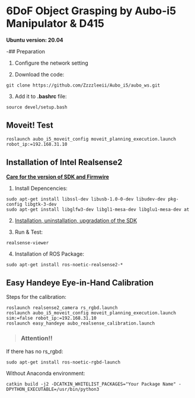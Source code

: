   # 6DoF Object Grasping by Aubo-i5 Manipulator & D415
  
**Ubuntu version: 20.04**

-## Preparation

1. Configure the network setting

2. Download the code:
```
git clone https://github.com/Zzzzleeii/Aubo_i5/aubo_ws.git
```

3. Add it to **.bashrc** file:
```
source devel/setup.bash
```

## Moveit! Test

```
roslaunch aubo_i5_moveit_config moveit_planning_execution.launch robot_ip:=192.168.31.10
```

## Installation of Intel Realsense2

[**Care for the version of SDK and Firmwire**](https://dev.intelrealsense.com/docs/firmware-releases-d400)

1. Install Depencencies:
```
sudo apt-get install libssl-dev libusb-1.0-0-dev libudev-dev pkg-config libgtk-3-dev
sudo apt-get install libglfw3-dev libgl1-mesa-dev libglu1-mesa-dev at
```

2. [Installation, uninstallation, upgradation of the SDK](https://github.com/IntelRealSense/librealsense/blob/master/doc/distribution_linux.md#uninstalling-the-packages) 

3. Run & Test:
```
realsense-viewer
```

4. Installation of ROS Package:
```
sudo apt-get install ros-noetic-realsense2-*
```

## Easy Handeye Eye-in-Hand Calibration

Steps for the calibration:
```
roslaunch realsense2_camera rs_rgbd.launch
roslaunch aubo_i5_moveit_config moveit_planning_execution.launch sim:=false robot_ip:=192.168.31.10
roslaunch easy_handeye aubo_realsense_calibration.launch
```

> ### Attention!!

If there has no rs_rgbd:
```
sudo apt-get install ros-noetic-rgbd-launch
```

Without Anaconda environment:
```
catkin build -j2 -DCATKIN_WHITELIST_PACKAGES="Your Package Name" -DPYTHON_EXECUTABLE=/usr/bin/python3
```
